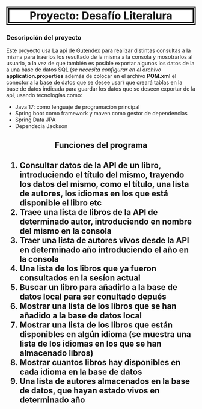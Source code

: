 <h1 style="text-align: center; border: 8px double black; background-color: white;"> Proyecto: Desafío Literalura </h1>

<h3>Descripción del proyecto</h3>

<p>Este proyecto usa La api de <a href="https://gutendex.com/">Gutendex</a> para realizar distintas consultas a la misma para traerlos los resultado de la misma a la consola y mosotrarlos al usuario, a la vez de que también es posible exportar algunos  los datos de la a una base de datos SQL (<em>se necesita configurar en el archivo</em> <strong>application.properties</strong> además de colocar en el archivo <strong>POM.xml</strong> el conector a la base de datos que se desee usar) que creará tablas en la base de datos indicada para guardar los datos que se deseen exportar de la api, usando tecnologías como:</p>

<ul>
    <li>Java 17: como lenguaje de programación principal</li>
    <li>Spring boot como framework y maven como gestor de dependencias</li>
    <li>Spring Data JPA</li>
    <li>Dependecia Jackson</li>
</ul>

<h2 style="text-align: center;">Funciones del programa<h2>

<ol>
    <li>Consultar datos de la API de un libro, introduciendo el título del mismo, trayendo los datos del mismo, como el título, una lista de autores, los idiomas en los que está disponible el libro etc</li>
    <li>Traee una lista de libros de la API de determinado autor, introduciendo en nombre del mismo en la consola</li>
    <li>Traer una lista de autores vivos desde la API en determinado año introduciendo el año en la consola</li>
    <li>Una lista de los libros que ya fueron consultados en la sesíon actual</li>
    <li>Buscar un libro para añadirlo a la base de datos local para ser conultado depués</li>
    <li>Mostrar una lista de los libros que se han añadido a la base de datos local</li>
    <li>Mostrar una lista de los libros que están disponibles en algún idioma (se muestra una lista de los idiomas en los que se han almacenado libros)</li>
    <li>Mostrar cuantos libros hay disponibles en cada idioma en la base de datos</li>
    <li>Una lista de autores almacenados en la base de datos, que hayan estado vivos en determinado año</li>
<ol>
